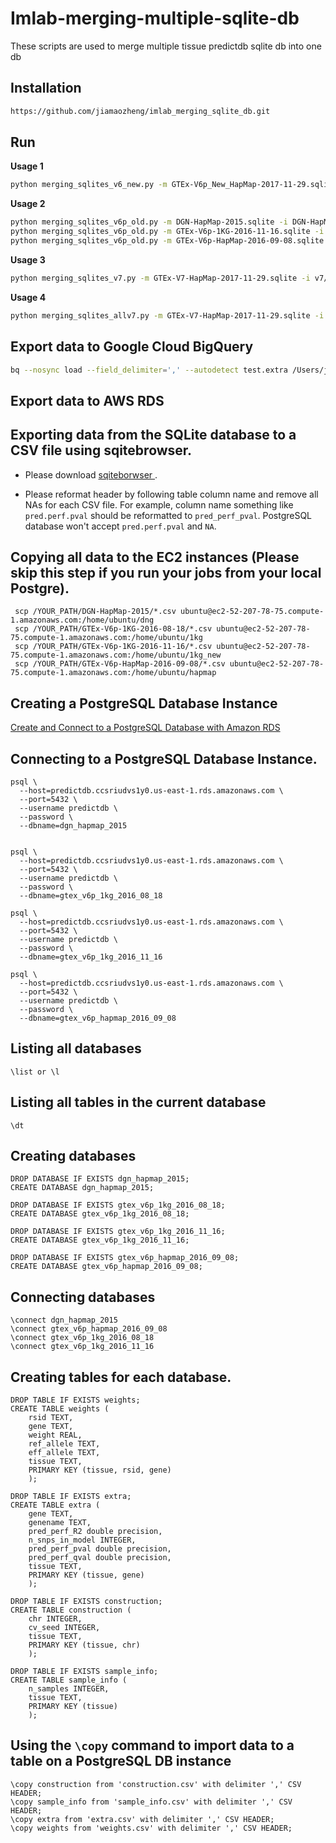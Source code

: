 # Imlab-merging-multiple-sqlite-db
These scripts are used to merge multiple tissue predictdb sqlite db into one db


## Installation
```bash 
https://github.com/jiamaozheng/imlab_merging_sqlite_db.git
``` 

## Run  
**Usage 1**
 ```bash 
python merging_sqlites_v6_new.py -m GTEx-V6p_New_HapMap-2017-11-29.sqlite -i v6p_new/ -o v6p_new/ -l v6p_new/

 ``` 

**Usage 2**
 ```bash 
python merging_sqlites_v6p_old.py -m DGN-HapMap-2015.sqlite -i DGN-HapMap-2015 -o DGN-HapMap-2015 -l DGN-HapMap-2015
python merging_sqlites_v6p_old.py -m GTEx-V6p-1KG-2016-11-16.sqlite -i GTEx-V6p-1KG-2016-11-16 -o GTEx-V6p-1KG-2016-11-16 -l GTEx-V6p-1KG-2016-11-16
python merging_sqlites_v6p_old.py -m GTEx-V6p-HapMap-2016-09-08.sqlite -l GTEx-V6p-HapMap-2016-09-08 -i GTEx-V6p-HapMap-2016-09-08 -o GTEx-V6p-HapMap-2016-09-08
 ``` 

 **Usage 3**
 ```bash 
python merging_sqlites_v7.py -m GTEx-V7-HapMap-2017-11-29.sqlite -i v7/ -o v7/ -l v7/
 ``` 

 **Usage 4**
 ```bash 
python merging_sqlites_allv7.py -m GTEx-V7-HapMap-2017-11-29.sqlite -i v7/ -o v7/ -l v7/
 ``` 

## Export data to Google Cloud BigQuery
```bash
bq --nosync load --field_delimiter=',' --autodetect test.extra /Users/jiamaozheng/Dropbox/Im_lab/2017/predictdb/sources/DGN-HapMap-2015/DGN-HapMap-2015_extra_final.csv
```


## Export data to AWS RDS
 Exporting data from the SQLite database to a CSV file using sqitebrowser. 
---
  * Please download <a href='http://sqlitebrowser.org'> sqiteborwser </a>. 

  * Please reformat header by following table column name and remove all NAs for each CSV file. For example, column name something like `pred.perf.pval` should be reformatted to `pred_perf_pval`. PostgreSQL database won't accept `pred.perf.pval` and `NA`. 

Copying all data to the EC2 instances (Please skip this step if you run your jobs from your local Postgre). 
---
``` 
 scp /YOUR_PATH/DGN-HapMap-2015/*.csv ubuntu@ec2-52-207-78-75.compute-1.amazonaws.com:/home/ubuntu/dng 
 scp /YOUR_PATH/GTEx-V6p-1KG-2016-08-18/*.csv ubuntu@ec2-52-207-78-75.compute-1.amazonaws.com:/home/ubuntu/1kg 
 scp /YOUR_PATH/GTEx-V6p-1KG-2016-11-16/*.csv ubuntu@ec2-52-207-78-75.compute-1.amazonaws.com:/home/ubuntu/1kg_new 
 scp /YOUR_PATH/GTEx-V6p-HapMap-2016-09-08/*.csv ubuntu@ec2-52-207-78-75.compute-1.amazonaws.com:/home/ubuntu/hapmap 
```


Creating a PostgreSQL Database Instance
---
<a href='https://aws.amazon.com/getting-started/tutorials/create-connect-postgresql-db/'> Create and Connect to a PostgreSQL Database
with Amazon RDS </a> 

Connecting to a PostgreSQL Database Instance.
---
```
psql \
  --host=predictdb.ccsriudvs1y0.us-east-1.rds.amazonaws.com \
  --port=5432 \
  --username predictdb \
  --password \
  --dbname=dgn_hapmap_2015


psql \
  --host=predictdb.ccsriudvs1y0.us-east-1.rds.amazonaws.com \
  --port=5432 \
  --username predictdb \
  --password \
  --dbname=gtex_v6p_1kg_2016_08_18

psql \
  --host=predictdb.ccsriudvs1y0.us-east-1.rds.amazonaws.com \
  --port=5432 \
  --username predictdb \
  --password \
  --dbname=gtex_v6p_1kg_2016_11_16

psql \
  --host=predictdb.ccsriudvs1y0.us-east-1.rds.amazonaws.com \
  --port=5432 \
  --username predictdb \
  --password \
  --dbname=gtex_v6p_hapmap_2016_09_08
```



Listing all databases 
---
```
\list or \l
```


Listing all tables in the current database
---
```
\dt 
```



Creating databases
---
```
DROP DATABASE IF EXISTS dgn_hapmap_2015;
CREATE DATABASE dgn_hapmap_2015;

DROP DATABASE IF EXISTS gtex_v6p_1kg_2016_08_18;
CREATE DATABASE gtex_v6p_1kg_2016_08_18;

DROP DATABASE IF EXISTS gtex_v6p_1kg_2016_11_16;
CREATE DATABASE gtex_v6p_1kg_2016_11_16;

DROP DATABASE IF EXISTS gtex_v6p_hapmap_2016_09_08;
CREATE DATABASE gtex_v6p_hapmap_2016_09_08;
```

Connecting databases
---
```
\connect dgn_hapmap_2015
\connect gtex_v6p_hapmap_2016_09_08
\connect gtex_v6p_1kg_2016_08_18
\connect gtex_v6p_1kg_2016_11_16

```


Creating tables for each database. 
---
```
DROP TABLE IF EXISTS weights; 
CREATE TABLE weights (
    rsid TEXT,
    gene TEXT, 
    weight REAL, 
    ref_allele TEXT, 
    eff_allele TEXT, 
    tissue TEXT, 
    PRIMARY KEY (tissue, rsid, gene)
    );

DROP TABLE IF EXISTS extra; 
CREATE TABLE extra (
    gene TEXT, 
    genename TEXT, 
    pred_perf_R2 double precision, 
    n_snps_in_model INTEGER, 
    pred_perf_pval double precision, 
    pred_perf_qval double precision, 
    tissue TEXT, 
    PRIMARY KEY (tissue, gene)
    ); 

DROP TABLE IF EXISTS construction; 
CREATE TABLE construction (
    chr INTEGER, 
    cv_seed INTEGER, 
    tissue TEXT, 
    PRIMARY KEY (tissue, chr)
    ); 

DROP TABLE IF EXISTS sample_info; 
CREATE TABLE sample_info (
    n_samples INTEGER, 
    tissue TEXT, 
    PRIMARY KEY (tissue)
    ); 
```

Using the `\copy` command to import data to a table on a PostgreSQL DB instance
---
```
\copy construction from 'construction.csv' with delimiter ',' CSV HEADER; 
\copy sample_info from 'sample_info.csv' with delimiter ',' CSV HEADER; 
\copy extra from 'extra.csv' with delimiter ',' CSV HEADER; 
\copy weights from 'weights.csv' with delimiter ',' CSV HEADER; 
```
